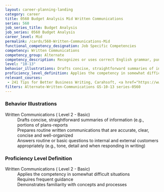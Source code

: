 ```yaml
---
layout: career-planning-landing
category: career
title: 0560 Budget Analysis Mid Written Communications
series: 560
job_series_title: Budget Analysis
job_series: 0560 Budget Analysis
career_level: Mid
permalink: /cards/560-Written-Communications-Mid
functional_competency_designation: Job Specific Competencies
competency: Written Communications
competency_group: Alternate
competency_description: Recognizes or uses correct English grammar, punctuation, and spelling; communicates information (for example, facts, ideas, or messages) in a succinct and organized manner; produces written information, which may include technical material, that is appropriate for the intended audience
level: "10-13"
behavior_illustrations: Drafts concise, straightforward summaries of information (e.g., portions of plans-reports ? Prepares routine written communications that are accurate, clear, concise and well-organized ? Answers routine or basic questions to internal and external customers appropriately (e.g., tone, detail and when responding in writing)
proficiency_level_definition: Applies the competency in somewhat difficult situations ? Requires frequent guidance ? Demonstrates familiarity with concepts and processes
relevant_courses: 
 - 241 Tips for Better Business Writing, Carahsoft, <a href="https://www.linkedin.com/learning/tips-for-better-business-writing">https://www.linkedin.com/learning/tips-for-better-business-writing</a>
filters: Alternate-Written-Communications GS-10-13 series-0560
---
```


<div class="desktop:grid-col-6 margin-y-205">
  <div class="border-top-2 bg-white padding-2 shadow-5 height-full members-hover border-1px button-border border-top-blue radius-lg card-text-color">
    <h3>Behavior Illustrations</h3>
    <dl class="text-base card-content-color"><dt>Written Communications ( Level 2 - Basic)</dt><dd>Drafts concise, straightforward summaries of information (e.g., portions of plans-reports </dd><dd> Prepares routine written communications that are accurate, clear, concise and well-organized </dd><dd> Answers routine or basic questions to internal and external customers appropriately (e.g., tone, detail and when responding in writing)</dd></dl>
  </div>
</div>
<div class="desktop:grid-col-6 margin-y-205">
  <div class="border-top-2 bg-white padding-2 shadow-5 height-full members-hover border-1px button-border border-top-blue radius-lg card-text-color">
    <h3>Proficiency Level Definition</h3>
    <dl class="text-base card-content-color"><dt>Written Communications ( Level 2 - Basic)</dt><dd>Applies the competency in somewhat difficult situations </dd><dd> Requires frequent guidance </dd><dd> Demonstrates familiarity with concepts and processes</dd></dl>
  </div>
</div>
